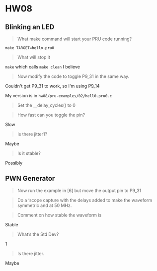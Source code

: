 # HW08

## Blinking an LED

> What make command will start your PRU code running?

`make TARGET=hello.pru0`

> What will stop it

`make` which calls `make clean` I believe

> Now modify the code to toggle P9_31 in the same way.

Couldn't get P9_31 to work, so I'm using P9_14

My version is in `hw08/pru-examples/02/hell0.pru0.c`

> Set the __delay_cycles() to 0

> How fast can you toggle the pin?

Slow

> Is there jitter1?

Maybe

> Is it stable?

Possibly

## PWN Generator

> Now run the example in [6] but move the output pin to P9_31

> Do a ‘scope capture with the delays added to make the waveform symmetric and at 50 MHz.

> Comment on how stable the waveform is

Stable

> What’s the Std Dev?

1

> Is there jitter.

Maybe
